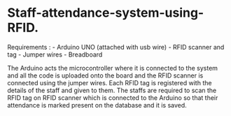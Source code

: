 # Staff-attendance-system-using-RFID.
Requirements : - Arduino UNO (attached with usb wire)
               - RFID scanner and tag
               - Jumper wires
               - Breadboard
               
The Arduino acts the microcontroller where it is connected to the system and all the code is uploaded onto the board and the RFID scanner is connected using the jumper wires. Each RFID tag is registered with the details of the staff and given to them. The staffs are required to scan the RFID tag on RFID scanner which is connected to the Arduino so that their attendance is marked present on the database and it is saved.
